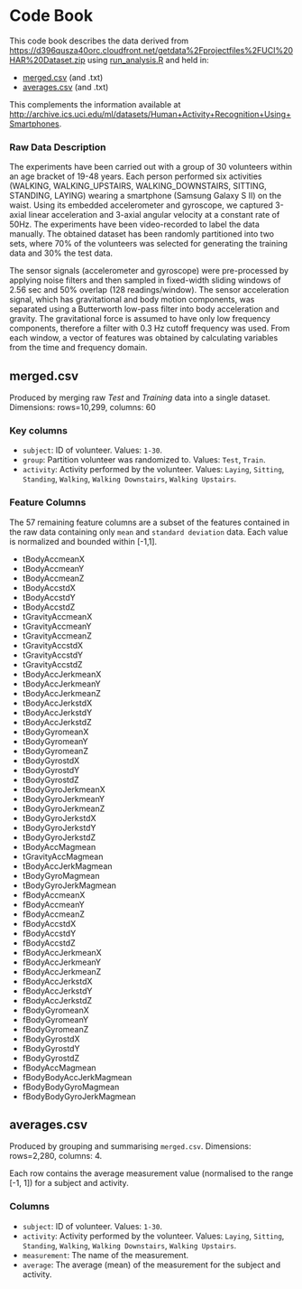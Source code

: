 # Code Book

This code book describes the data derived from https://d396qusza40orc.cloudfront.net/getdata%2Fprojectfiles%2FUCI%20HAR%20Dataset.zip using [run_analysis.R](./run_analysis.R) and held in:

 * [merged.csv](#mergedcsv) (and .txt)
 * [averages.csv](#averagescsv) (and .txt)

This complements the information available at http://archive.ics.uci.edu/ml/datasets/Human+Activity+Recognition+Using+Smartphones.

### Raw Data Description

The experiments have been carried out with a group of 30 volunteers within an age bracket of 19-48 years. Each person performed six activities (WALKING, WALKING_UPSTAIRS, WALKING_DOWNSTAIRS, SITTING, STANDING, LAYING) wearing a smartphone (Samsung Galaxy S II) on the waist. Using its embedded accelerometer and gyroscope, we captured 3-axial linear acceleration and 3-axial angular velocity at a constant rate of 50Hz. The experiments have been video-recorded to label the data manually. The obtained dataset has been randomly partitioned into two sets, where 70% of the volunteers was selected for generating the training data and 30% the test data. 

The sensor signals (accelerometer and gyroscope) were pre-processed by applying noise filters and then sampled in fixed-width sliding windows of 2.56 sec and 50% overlap (128 readings/window). The sensor acceleration signal, which has gravitational and body motion components, was separated using a Butterworth low-pass filter into body acceleration and gravity. The gravitational force is assumed to have only low frequency components, therefore a filter with 0.3 Hz cutoff frequency was used. From each window, a vector of features was obtained by calculating variables from the time and frequency domain.

## merged.csv

Produced by merging raw *Test* and *Training* data into a single dataset. Dimensions: rows=10,299, columns: 60

### Key columns 

 - `subject`: ID of volunteer. Values: `1-30`.
 - `group`: Partition volunteer was randomized to.  Values: `Test`, `Train`.
 - `activity`: Activity performed by the volunteer. Values: `Laying`, `Sitting`, `Standing`, `Walking`, `Walking Downstairs`, `Walking Upstairs`.

### Feature Columns	
The 57 remaining feature columns are a subset of the features contained in the raw data containing only `mean` and `standard deviation` data. Each value is normalized and bounded within [-1,1].

 - tBodyAccmeanX
 - tBodyAccmeanY
 - tBodyAccmeanZ
 - tBodyAccstdX
 - tBodyAccstdY
 - tBodyAccstdZ
 - tGravityAccmeanX
 - tGravityAccmeanY
 - tGravityAccmeanZ
 - tGravityAccstdX
 - tGravityAccstdY
 - tGravityAccstdZ
 - tBodyAccJerkmeanX
 - tBodyAccJerkmeanY
 - tBodyAccJerkmeanZ
 - tBodyAccJerkstdX
 - tBodyAccJerkstdY
 - tBodyAccJerkstdZ
 - tBodyGyromeanX
 - tBodyGyromeanY
 - tBodyGyromeanZ
 - tBodyGyrostdX
 - tBodyGyrostdY
 - tBodyGyrostdZ
 - tBodyGyroJerkmeanX
 - tBodyGyroJerkmeanY
 - tBodyGyroJerkmeanZ
 - tBodyGyroJerkstdX
 - tBodyGyroJerkstdY
 - tBodyGyroJerkstdZ
 - tBodyAccMagmean
 - tGravityAccMagmean
 - tBodyAccJerkMagmean
 - tBodyGyroMagmean
 - tBodyGyroJerkMagmean
 - fBodyAccmeanX
 - fBodyAccmeanY
 - fBodyAccmeanZ
 - fBodyAccstdX
 - fBodyAccstdY
 - fBodyAccstdZ
 - fBodyAccJerkmeanX
 - fBodyAccJerkmeanY
 - fBodyAccJerkmeanZ
 - fBodyAccJerkstdX
 - fBodyAccJerkstdY
 - fBodyAccJerkstdZ
 - fBodyGyromeanX
 - fBodyGyromeanY
 - fBodyGyromeanZ
 - fBodyGyrostdX
 - fBodyGyrostdY
 - fBodyGyrostdZ
 - fBodyAccMagmean
 - fBodyBodyAccJerkMagmean
 - fBodyBodyGyroMagmean
 - fBodyBodyGyroJerkMagmean

## averages.csv

Produced by grouping and summarising `merged.csv`. Dimensions: rows=2,280, columns: 4.

Each row contains the average measurement value (normalised to the range [-1, 1]) for a subject and activity.

### Columns

 - `subject`: ID of volunteer. Values: `1-30`.
 - `activity`: Activity performed by the volunteer. Values: `Laying`, `Sitting`, `Standing`, `Walking`, `Walking Downstairs`, `Walking Upstairs`.
 - `measurement`: The name of the measurement.
 - `average`: The average (mean) of the measurement for the subject and activity.
